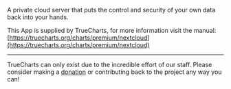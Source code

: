 A private cloud server that puts the control and security of your own data back into your hands.

This App is supplied by TrueCharts, for more information visit the manual: [https://truecharts.org/charts/premium/nextcloud](https://truecharts.org/charts/premium/nextcloud)

---

TrueCharts can only exist due to the incredible effort of our staff.
Please consider making a [donation](https://truecharts.org/sponsor) or contributing back to the project any way you can!
